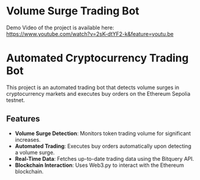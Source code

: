 # Volume Surge Trading Bot

Demo Video of the project is available here: https://www.youtube.com/watch?v=2sK-dtYF2-k&feature=youtu.be


# Automated Cryptocurrency Trading Bot

This project is an automated trading bot that detects volume surges in cryptocurrency markets and executes buy orders on the Ethereum Sepolia testnet.

## Features

- **Volume Surge Detection**: Monitors token trading volume for significant increases.
- **Automated Trading**: Executes buy orders automatically upon detecting a volume surge.
- **Real-Time Data**: Fetches up-to-date trading data using the Bitquery API.
- **Blockchain Interaction**: Uses Web3.py to interact with the Ethereum blockchain.
